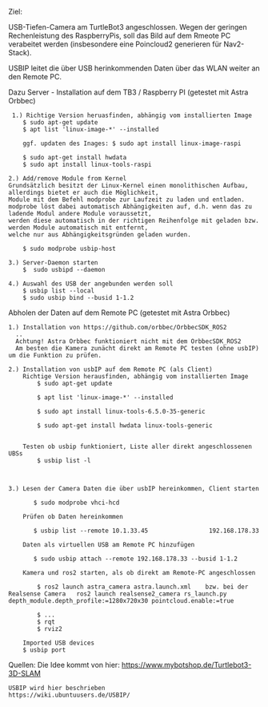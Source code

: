 Ziel:

USB-Tiefen-Camera am TurtleBot3 angeschlossen. Wegen der geringen Rechenleistung des RaspberryPis, soll das Bild auf dem Rmeote PC verabeitet werden (insbesondere eine Poincloud2 generieren für Nav2-Stack).

USBIP leitet die über USB herinkommenden Daten über das WLAN weiter an den Remote PC.


Dazu Server - Installation auf dem TB3 / Raspberry PI (getestet mit Astra Orbbec)

     1.) Richtige Version heruasfinden, abhängig vom installierten Image
        $ sudo apt-get update
        $ apt list 'linux-image-*' --installed 

        ggf. updaten des Inages: $ sudo apt install linux-image-raspi

        $ sudo apt-get install hwdata
        $ sudo apt install linux-tools-raspi

    2.) Add/remove Module from Kernel
    Grundsätzlich besitzt der Linux-Kernel einen monolithischen Aufbau, allerdings bietet er auch die Möglichkeit, 
    Module mit dem Befehl modprobe zur Laufzeit zu laden und entladen.
    modprobe löst dabei automatisch Abhängigkeiten auf, d.h. wenn das zu ladende Modul andere Module voraussetzt, 
    werden diese automatisch in der richtigen Reihenfolge mit geladen bzw. werden Module automatisch mit entfernt, 
    welche nur aus Abhängigkeitsgründen geladen wurden.
 
        $ sudo modprobe usbip-host 

    3.) Server-Daemon starten
        $  sudo usbipd --daemon 

    4.) Auswahl des USB der angebunden werden soll
        $ usbip list --local
        $ sudo usbip bind --busid 1-1.2 
  





Abholen der Daten auf dem Remote PC (getestet mit Astra Orbbec)

    1.) Installation von https://github.com/orbbec/OrbbecSDK_ROS2
      ..
      Achtung! Astra Orbbec funktioniert nicht mit dem OrbbecSDK_ROS2
      Am besten die Kamera zunächt direkt am Remote PC testen (ohne usbIP) um die Funktion zu prüfen.

    2.) Installation von usbIP auf dem Remote PC (als Client)
        Richtige Version herausfinden, abhängig vom installierten Image
            $ sudo apt-get update

            $ apt list 'linux-image-*' --installed

            $ sudo apt install linux-tools-6.5.0-35-generic
      
            $ sudo apt-get install hwdata linux-tools-generic
                   
        
        Testen ob usbip funktioniert, Liste aller direkt angeschlossenen UBSs
            $ usbip list -l



    3.) Lesen der Camera Daten die über usbIP hereinkommen, Client starten

           $ sudo modprobe vhci-hcd

        Prüfen ob Daten hereinkommen

           $ usbip list --remote 10.1.33.45                 192.168.178.33 
        
        Daten als virtuellen USB am Remote PC hinzufügen

           $ sudo usbip attach --remote 192.168.178.33 --busid 1-1.2 

        Kamera und ros2 starten, als ob direkt am Remote-PC angeschlossen

            $ ros2 launch astra_camera astra.launch.xml    bzw. bei der Realsense Camera   ros2 launch realsense2_camera rs_launch.py depth_module.depth_profile:=1280x720x30 pointcloud.enable:=true

            $ ...
            $ rqt
            $ rviz2

        Imported USB devices
        $ usbip port 



Quellen:
    Die Idee kommt von hier:
    https://www.mybotshop.de/Turtlebot3-3D-SLAM

    USBIP wird hier beschrieben
    https://wiki.ubuntuusers.de/USBIP/